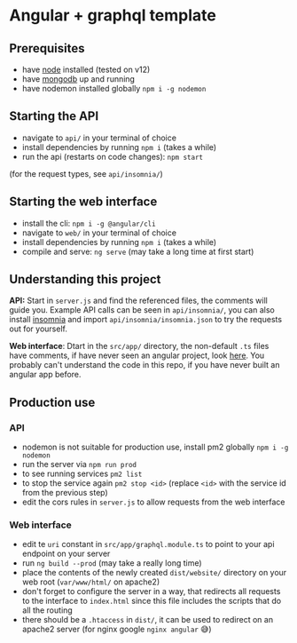 # Angular + graphql template

## Prerequisites
- have [node](https://nodejs.org/en/) installed (tested on v12)
- have [mongodb](https://docs.mongodb.com/manual/installation/) up and running
- have nodemon installed globally `npm i -g nodemon`

## Starting the API
- navigate to `api/` in your terminal of choice
- install dependencies by running `npm i` (takes a while)
- run the api (restarts on code changes): `npm start`

(for the request types, see `api/insomnia/`)

## Starting the web interface
- install the cli: `npm i -g @angular/cli`
- navigate to `web/` in your terminal of choice
- install dependencies by running `npm i` (takes a while)
- compile and serve: `ng serve` (may take a long time at first start)


## Understanding this project
**API:** Start in `server.js` and find the referenced files, the comments will guide you. Example API calls can be seen in `api/insomnia/`, you can also install [insomnia](https://insomnia.rest) and import `api/insomnia/insomnia.json` to try the requests out for yourself.

**Web interface**: Dtart in the `src/app/` directory, the non-default `.ts` files have comments, if have never seen an angular project, look [here](https://angular.io/start). You probably can't understand the code in this repo, if you have never built an angular app before.


## Production use
### API
- nodemon is not suitable for production use, install pm2 globally `npm i -g nodemon`
- run the server via `npm run prod`
- to see running services `pm2 list`
- to stop the service again `pm2 stop <id>` (replace `<id>` with the service id from the previous step)
- edit the cors rules in `server.js` to allow requests from the web interface

### Web interface
- edit te `uri` constant in `src/app/graphql.module.ts` to point to your api endpoint on your server
- run `ng build --prod` (may take a really long time)
- place the contents of the newly created `dist/website/` directory on your web root (`var/www/html/` on apache2)
- don't forget to configure the server in a way, that redirects all requests to the interface to `index.html` since this file includes the scripts that do all the routing
- there should be a `.htaccess` in `dist/`, it can be used to redirect on an apache2 server (for nginx google `nginx angular` 😅)

